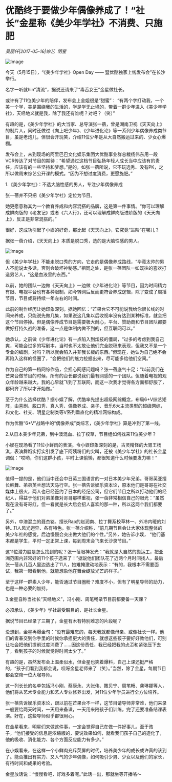 # 优酷终于要做少年偶像养成了！“社长”金星称《美少年学社》不消费、只施肥

*吴丽仟|2017-05-16|综艺 
                                                明星*

![Image](http://si1.go2yd.com/get-image/0DPZkKajouG)

今天（5月15日），“《美少年学社》Open Day —— 暨优酷独家上线发布会”在长沙举行。

名字一听就hin“清流”，据说还请来了“毒舌女王”金星做社长。

或许有了11位美少年的陪伴，发布会上金姐很是“甜蜜”： “有两个字打动我，一个美一个学，美是围绕我的生活的，学是学无止境的，带着一群少年进入《美少年学社》，天经地义就是我，除了我还有谁呢？对吧？（笑）”

有趣的是，《美少年学社》的大当家、总导演张一蓓，曾是湖南卫视《天天向上》的制片人，同时还做过《向上吧少年》、《少年进化论》等一系列少年偶像养成类节目，虽是老炮儿，但很会开玩笑，介绍11位少年是从大自然搬运过来的、少女心爆棚。

发布会上，未到现场的阿里巴巴文化娱乐集团大优酷事业群总裁杨伟东用一段VCR传达了对节目的期待：“希望通过这档节目弘扬年轻人成长当中应该有的责任，应该有的一些坚持和梦想。”是的，如张一蓓所说，它不玩选秀、没有PK，之所以做周末综艺公开课的模式。“因为不想过度消费，更愿施肥。”

1.《美少年学社》：不选大脑性感的男人，专注少年偶像养成

张一蓓并不只把《美少年学社》定位为节目。

她更愿意称其为一个教育养成和内容混搭的品牌，这是第一件事情。“你可以理解成鲜肉版的《老友记》或者《六人行》，还可以理解成鲜肉版进阶版的《天天向上》，反正是非常混搭的。”

很好，这成功引起了小娱的好奇，那比起《天天向上》，它究竟“进阶”在哪儿？

据张一蓓介绍，《天天向上》本质是脱口秀，选的是大脑性感的男人。

![Image](http://si1.go2yd.com/get-image/0DPZkLnocEa)

但《美少年学社》不能走脱口秀的方向，它走的是偶像养成路线，“毕竟太帅的男人不能说太多话，否则会破坏神秘感。”相同之处，是张一蓓团队一如既往的喜欢打造男艺人，“这是血液里的东西。”

以前，她的团队一边做《天天向上》一边做《少年进化论》等节目，因为时间精力有限、电视平台也有各种限制，如今转网后反而更符合养成逻辑，除了变成了周播节目，节目或将持续一年左右的时间。

此前的制作经历让她印象深刻。据她回忆：“芒果台它不可能说我给你很长线的时间来养成，只能说先做几集，如果说这几集以后收视率没有达到某种标准，就会把这个节目停掉。但是偶像养成节目是需要极大耐心，平台、赞助商和节目团队都要做好打持久战的准备，这一点是体制内做不到的，但互联网可以。”

她承认，之前做《少年进化论》有一点陷入到炫技的僵局，“过多的考虑到我自己爽，可能会过多的写剧本，当时也不太敢让他们完全脱稿来表现，但我又不是一个专业的编剧，对吗？所以就会陷入并非我长板的东西。”但现在，她认为自己绝不会再陷入这样的怪圈了，“会把他们的魅力挖掘出来，尽可能多给他们空间。”

作为自己的第一档网综作品，会担心网感问题吗？张一蓓底气十足：“以前我们在芒果台做节目的时候，所有的台长都说我们最有网感的一个团队。但随着电视的观众年龄越来越大，我的心早就飞到了互联网，而这一次我才觉得各方面都舒服了，都码齐了所以才开始做。”

至于为什么选择优酷？据小娱了解，优酷率先提出超级网综概念，布局6+V综艺矩阵，由喜剧、脱口秀、真人秀、偶像养成、亲子、音乐6大主流类型的超级网综，和文化、社交、明星定制类等V系列垂直化的精准网综构成。

作为优酷“6+V”战略中的“偶像养成”类综艺，《美少年学社》算是冲到了第一线。

2.从日本美少年兄弟，到中澳混血、拉丁校草，节目组如何找来11位美少年？

小娱在现场看了11位小鲜肉的表演。令小娱印象深刻的是，古灵精怪的大胃王杨淇，表演舞蹈实打实引发了底下阿姨粉们的尖叫，还被《美少年学社》的社长金星调侃：“哎哟，你们这群小孩，平时上课偷懒，都很知道什么时候要发力嘛！”

![Image](http://si1.go2yd.com/get-image/0DPZkN1cHUu)

值得一提的是，他们当中还会中日英三国语言的一对日本美少年兄弟。哥哥英亚擅长韩舞、弟弟英兰想法天马行空。张一蓓告诉娱乐资本论，原本他们是哥哥在社交媒体上很火，两人也已经签约了日本的经纪公司，但它们节目之所以打动他们的经纪人，得益于他们对弟弟像对哥哥那样重视，张一蓓非常相信自己的眼光：“虽然现在没有哥哥红，但一看就是长大后会招人喜欢的那一种，所以这两个我们都要了。”

另外，中澳混血的聂杰铭、擅长Rap的赵润南、拉丁舞系校草林一、外冷内暖的刘特…11人风光迥异、各有特色。张一蓓介绍称，“前几期节目会让大家体现整体的美少年社的感觉，后边慢慢会突出做大他们的个性。”另外，她告诉小娱， “他们基本都是学生，平时一定正常上课，每到周末会飞来长沙录节目。”

这11位潜力股是怎么找到的呢？张一蓓眼神发光：“我就是大自然的搬运工，把亚洲范围内非常好的11个孩子选来了！”据说他们团队花了近两个月时间找人，最后张一蓓从几百人里边选出了11人，她难掩激动地表示：“有的，我根本不需要面试，我第一眼看到他，就能想象他在舞台绽放光芒的样子。”

至于这样一群素人少年，能否通过节目圈粉？难度不小，但有了明星导师的助力，也是一种必要的加持。

3.金星自称当社长“天经地义”，冯小刚、周笔畅录节目前都要备一天课？

必须承认，《美少年》学社最受瞩目的，是社长金星。

据说节目已经录了三期了，金星有木有特别难忘的片段呢？

没想到，金星再爆金句：“没有最难忘的，每天我就都像母亲、或像社长一样。他们的青春交到你手里的时候你承担更大的责任，就想这些孩子要好好教他们，可别让社会把他们提前过度消费了……因这份责任，我已经把我的忐忑和紧张压下去了，看到孩子的时候就觉得时间太少了。”

有趣的是，虽然发布会上温柔似水，但金星也笑着爆料，自己上课还挺严格的，“孩子们看到我都会说，哎呀金星老师来了（笑）。”当然，除了金星，每期节目都会空降一位大咖导师。

这一列长长的名单包括冯小刚、蔡康永、大张伟、撒贝宁、周笔畅、龚琳娜等人，他们将从艺术专业能力和艺人专业修养出发，对11位少年学员进行全方位培养。

张一蓓告诉娱乐资本论，跟以前在芒果台不一样，这节目请导师非常难，他们来录一般要给两天时间，一天用来备课，一天用来陪孩子们训练，完了还要准备结课表演。好在，这些导师似乎都很用心。

在金星看来，明星们来做这件事，一定会觉得自己在做一件好事儿。至于孩子，“他们接受的信息是浓缩版的，要说效果如何，就看我们孩子自己的造化了，他的吸收、消化能力、各个方面反应能力有多少。”

在小娱看来，在这样一个小鲜肉充斥荧屏的时代，培养美少年的成长或许真的该到了。能否推出有实力、又人气的少年偶像，如何吸引少男、少女以及他们的家长，有待时间和成果的考验。

金星放话说：“慢慢看吧，好戏多着呢。”此话一出，那就坐等开播咯～


